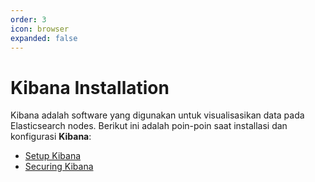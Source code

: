 ```yaml
---
order: 3
icon: browser
expanded: false
---
```


# Kibana Installation

Kibana adalah software yang digunakan untuk visualisasikan data pada Elasticsearch nodes.
Berikut ini adalah poin-poin saat installasi dan konfigurasi **Kibana**:

- [Setup Kibana](1.md)
- [Securing Kibana](2.md)